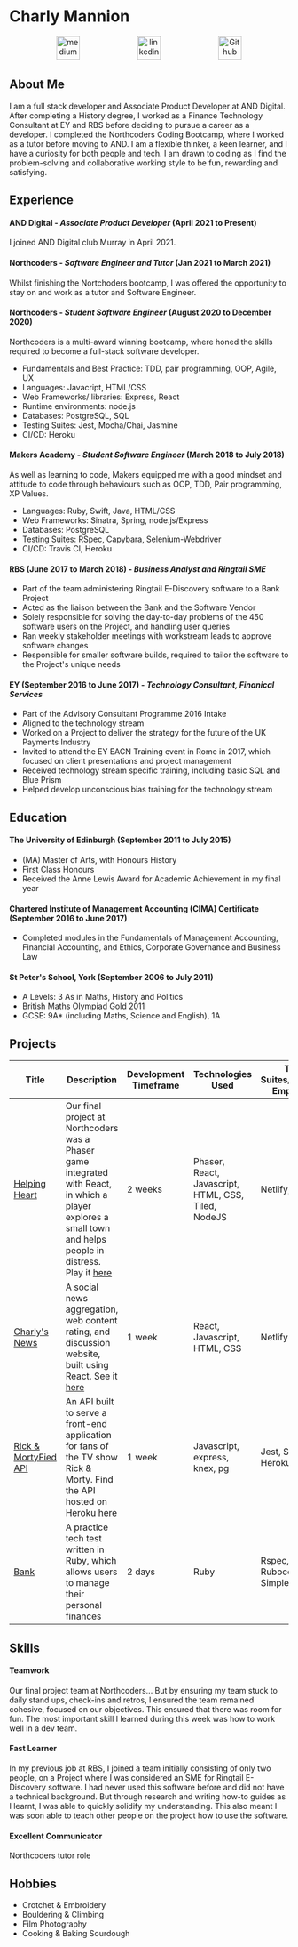 # Charly Mannion

<p align="center">
<link rel="stylesheet" href="https://cdn.jsdelivr.net/gh/devicons/devicon@master/devicon.min.css">

<a href="mailto:charlottemannion100@gmail.com">
<img src="https://cdn2.iconfinder.com/data/icons/social-icons-circular-color/512/gmail-128.png" alt="medium" hspace="50" height="42" width="42"></a>
<a href="https://www.linkedin.com/in/charly-mannion-75483523/">
<img src="https://www.iconfinder.com/data/icons/free-social-icons/67/linkedin_circle_color-512.png" alt="linkedin" hspace="50" height="42" width="42"></a>
<a href="https://github.com/CharlyMannion">
<img src="https://cdn1.iconfinder.com/data/icons/social-media-vol-1-1/24/_github-512.png" alt="Github" hspace="50" height="42" width="42"></a>
</p>

## About Me

I am a full stack developer and Associate Product Developer at AND Digital. After completing a History degree, I worked as a Finance Technology Consultant at EY and RBS before deciding to pursue a career as a developer. I completed the Northcoders Coding Bootcamp, where I worked as a tutor before moving to AND. I am a flexible thinker, a keen learner, and I have a curiosity for both people and tech. I am drawn to coding as I find the problem-solving and collaborative working style to be fun, rewarding and satisfying. 

## Experience

#### AND Digital - *Associate Product Developer* (April 2021 to Present)

I joined AND Digital club Murray in April 2021.

#### Northcoders - *Software Engineer and Tutor* (Jan 2021 to March 2021)

Whilst finishing the Nortchoders bootcamp, I was offered the opportunity to stay on and work as a tutor and Software Engineer.

#### Northcoders - *Student Software Engineer* (August 2020 to December 2020)

Northcoders is a multi-award winning bootcamp, where honed the skills required to become a full-stack software developer.

* Fundamentals and Best Practice: TDD, pair programming, OOP, Agile, UX
* Languages: Javacript, HTML/CSS
* Web Frameworks/ libraries: Express, React
* Runtime environments: node.js
* Databases: PostgreSQL, SQL
* Testing Suites: Jest, Mocha/Chai, Jasmine
* CI/CD: Heroku

#### Makers Academy - *Student Software Engineer* (March 2018 to July 2018)

As well as learning to code, Makers equipped me with a good mindset and attitude to code through behaviours such as OOP, TDD, Pair programming, XP Values.

* Languages: Ruby, Swift, Java, HTML/CSS
* Web Frameworks: Sinatra, Spring, node.js/Express
* Databases: PostgreSQL
* Testing Suites: RSpec, Capybara, Selenium-Webdriver
* CI/CD: Travis CI, Heroku

#### RBS (June 2017 to March 2018) - *Business Analyst and Ringtail SME*
- Part of the team administering Ringtail E-Discovery software to a Bank Project
- Acted as the liaison between the Bank and the Software Vendor
- Solely responsible for solving the day-to-day problems of the 450 software users on the Project, and handling user queries
- Ran weekly stakeholder meetings with workstream leads to approve software changes
- Responsible for smaller software builds, required to tailor the software to the Project's unique needs

#### EY (September 2016 to June 2017) - *Technology Consultant, Finanical Services*
- Part of the Advisory Consultant Programme 2016 Intake
- Aligned to the technology stream
- Worked on a Project to deliver the strategy for the future of the UK Payments Industry
- Invited to attend the EY EACN Training event in Rome in 2017, which focused on client presentations and project management
- Received technology stream specific training, including basic SQL and Blue Prism
- Helped develop unconscious bias training for the technology stream

## Education

#### The University of Edinburgh (September 2011 to July 2015)

- (MA) Master of Arts, with Honours History
- First Class Honours
- Received the Anne Lewis Award for Academic Achievement in my final year

#### Chartered Institute of Management Accounting (CIMA) Certificate (September 2016 to June 2017)
- Completed modules in the Fundamentals of Management Accounting, Financial Accounting, and Ethics, Corporate Governance and Business Law

#### St Peter's School, York (September 2006 to July 2011)
- A Levels: 3 As in Maths, History and Politics
- British Maths Olympiad Gold 2011
- GCSE: 9A* (including Maths, Science and English), 1A

## Projects
| Title | Description | Development Timeframe | Technologies Used | Test Suites/CIs/CDs Employed |
|--|--|--|--|--|
| [Helping Heart](https://github.com/CharlyMannion/Helping_Heart) | Our final project at Northcoders was a Phaser game integrated with React, in which a player explores a small town and helps people in distress. Play it [here](helpingheart.netlify.app/) | 2 weeks | Phaser, React, Javascript, HTML, CSS, Tiled, NodeJS | Netlify, Heroku |
| [Charly's News](https://github.com/CharlyMannion/northcoders-news) | A social news aggregation, web content rating, and discussion website, built using React. See it [here](https://charlys-news.netlify.app/) | 1 week | React, Javascript, HTML, CSS | Netlify |
|[Rick & MortyFied API](https://github.com/CharlyMannion/rick-and-mortyfied-api) | An API built to serve a front-end application for fans of the TV show Rick & Morty. Find the API hosted on Heroku [here](https://rick-and-mortyfied-api.herokuapp.com/api) | 1 week | Javascript, express, knex, pg | Jest, Supertest, Heroku |
| [Bank](https://github.com/CharlyMannion/bank-tech-test) | A practice tech test written in Ruby, which allows users to manage their personal finances | 2 days | Ruby | Rspec, Rubocop, Simplecov |

## Skills

#### Teamwork
Our final project team at Northcoders... But by ensuring my team stuck to daily stand ups, check-ins and retros, I ensured the team remained cohesive, focused on our objectives. This ensured that there was room for fun. The most important skill I learned during this week was how to work well in a dev team. 

#### Fast Learner

In my previous job at RBS, I joined a team initially consisting of only two people, on a Project where I was considered an SME for Ringtail E-Discovery software. I had never used this software before and did not have a technical background. But through research and writing how-to guides as I learnt, I was able to quickly solidify my understanding. This also meant I was soon able to teach other people on the project how to use the software.

#### Excellent Communicator
Northcoders tutor role

## Hobbies
* Crotchet & Embroidery
* Bouldering & Climbing
* Film Photography
* Cooking & Baking Sourdough


